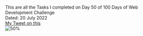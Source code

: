 This are all the Tasks I completed on Day 50 of 100 Days of Web Development Challenge<br>
Dated: 20 July 2022<br>
[My Tweet on this](#)<br>
![50%](https://progress-bar.dev/50)
